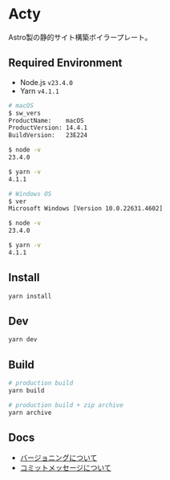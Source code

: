# Acty

Astro製の静的サイト構築ボイラープレート。

## Required Environment

- Node.js `v23.4.0`
- Yarn `v4.1.1`

```bash
# macOS
$ sw_vers
ProductName:    macOS
ProductVersion: 14.4.1
BuildVersion:   23E224

$ node -v
23.4.0

$ yarn -v
4.1.1

# Windows OS
$ ver
Microsoft Windows [Version 10.0.22631.4602]

$ node -v
23.4.0

$ yarn -v
4.1.1
```

## Install

```bash
yarn install
```

## Dev

```bash
yarn dev
```

## Build

```bash
# production build
yarn build

# production build + zip archive
yarn archive
```

## Docs

- [バージョニングについて](./docs/semver.md)
- [コミットメッセージについて](./docs/commit-message.md)
